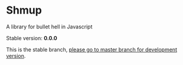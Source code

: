 # Shmup
A library for bullet hell in Javascript

Stable version: **0.0.0**

This is the stable branch, [please go to master branch for development version](https://github.com/Trung0246/Shmup/tree/master).
